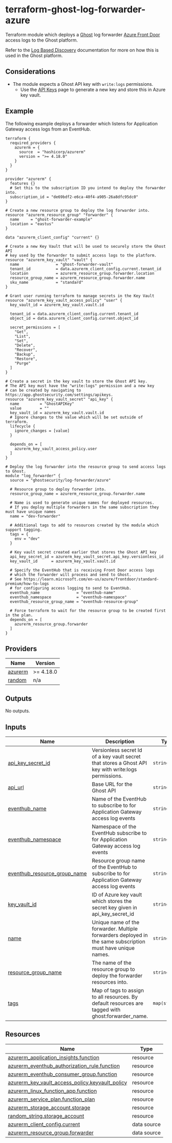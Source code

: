 # terraform-ghost-log-forwarder-azure
Terraform module which deploys a [Ghost](https://ghostsecurity.com/) log forwarder [Azure Front Door](https://learn.microsoft.com/en-us/azure/frontdoor/standard-premium/how-to-logs) access logs to the Ghost platform.

Refer to the [Log Based Discovery](https://docs.ghostsecurity.com/en/articles/10618998-log-based-api-discovery-azure) documentation for more on how this is used in the Ghost platform.

## Considerations
- The module expects a Ghost API key with `write:logs` permissions.
    - Use the [API Keys](https://app.ghostsecurity.com/settings/apikeys) page to generate a new key and store this in Azure key vault.

<!-- BEGIN_TF_DOCS -->
## Example
The following example deploys a forwarder which listens for Application Gateway access logs from an EventHub.

```hcl
terraform {
  required_providers {
    azurerm = {
      source  = "hashicorp/azurerm"
      version = ">= 4.18.0"
    }
  }
}

provider "azurerm" {
  features {}
  # Set this to the subscription ID you intend to deploy the forwarder into.
  subscription_id = "de69bdf2-e6ca-40f4-a905-26a8dfc95dc0"
}

# Create a new resource group to deploy the log forwarder into.
resource "azurerm_resource_group" "forwarder" {
  name     = "ghost-forwarder-example"
  location = "eastus"
}

data "azurerm_client_config" "current" {}

# Create a new Key Vault that will be used to securely store the Ghost API
# key used by the forwarder to submit access logs to the platform.
resource "azurerm_key_vault" "vault" {
  name                = "ghost-forwarder-vault"
  tenant_id           = data.azurerm_client_config.current.tenant_id
  location            = azurerm_resource_group.forwarder.location
  resource_group_name = azurerm_resource_group.forwarder.name
  sku_name            = "standard"
}

# Grant user running terraform to manage secrets in the Key Vault
resource "azurerm_key_vault_access_policy" "user" {
  key_vault_id = azurerm_key_vault.vault.id

  tenant_id = data.azurerm_client_config.current.tenant_id
  object_id = data.azurerm_client_config.current.object_id

  secret_permissions = [
    "Get",
    "List",
    "Set",
    "Delete",
    "Recover",
    "Backup",
    "Restore",
    "Purge"
  ]
}

# Create a secret in the key vault to store the Ghost API key.
# The API key must have the "write:logs" permission and a new key
# can be created by navigating to https://app.ghostsecurity.com/settings/apikeys.
resource "azurerm_key_vault_secret" "api_key" {
  name         = "GhostAPIKey"
  value        = ""
  key_vault_id = azurerm_key_vault.vault.id
  # Ignore changes to the value which will be set outside of terraform.
  lifecycle {
    ignore_changes = [value]
  }

  depends_on = [
    azurerm_key_vault_access_policy.user
  ]
}

# Deploy the log forwarder into the resource group to send access logs to Ghost.
module "log_forwarder" {
  source = "ghostsecurity/log-forwarder/azure"

  # Resource group to deploy forwarder into.
  resource_group_name = azurerm_resource_group.forwarder.name

  # Name is used to generate unique names for deployed resources.
  # If you deploy multiple forwarders in the same subscription they must have unique names
  name = "dev-forwarder"

  # Additional tags to add to resources created by the module which support tagging.
  tags = {
    env = "dev"
  }

  # Key vault secret created earlier that stores the Ghost API key
  api_key_secret_id = azurerm_key_vault_secret.api_key.versionless_id
  key_vault_id      = azurerm_key_vault.vault.id

  # Specify the EventHub that is receiving Front Door access logs
  # which the forwarder will process and send to Ghost.
  # See https://learn.microsoft.com/en-us/azure/frontdoor/standard-premium/how-to-logs
  # for configuring access logging to send to EventHub.
  eventhub_name                = "eventhub-name"
  eventhub_namespace           = "eventhub-namespace"
  eventhub_resource_group_name = "eventhub-resource-group"

  # Force terraform to wait for the resource group to be created first in the plan.
  depends_on = [
    azurerm_resource_group.forwarder
  ]
}
```
## Providers

| Name | Version |
|------|---------|
| <a name="provider_azurerm"></a> [azurerm](#provider\_azurerm) | >= 4.18.0 |
| <a name="provider_random"></a> [random](#provider\_random) | n/a |

## Outputs

No outputs.

## Inputs

| Name | Description | Type | Default | Required |
|------|-------------|------|---------|:--------:|
| <a name="input_api_key_secret_id"></a> [api\_key\_secret\_id](#input\_api\_key\_secret\_id) | Versionless secret Id of a key vault secret that stores a Ghost API key with write:logs permissions. | `string` | n/a | yes |
| <a name="input_api_url"></a> [api\_url](#input\_api\_url) | Base URL for the Ghost API | `string` | `"https://api.ghostsecurity.com"` | no |
| <a name="input_eventhub_name"></a> [eventhub\_name](#input\_eventhub\_name) | Name of the EventHub to subscribe to for Application Gateway access log events | `string` | n/a | yes |
| <a name="input_eventhub_namespace"></a> [eventhub\_namespace](#input\_eventhub\_namespace) | Namespace of the EventHub subscribe to for Application Gateway access log events | `string` | n/a | yes |
| <a name="input_eventhub_resource_group_name"></a> [eventhub\_resource\_group\_name](#input\_eventhub\_resource\_group\_name) | Resource group name of the EventHub to subscribe to for Application Gateway access log events | `string` | n/a | yes |
| <a name="input_key_vault_id"></a> [key\_vault\_id](#input\_key\_vault\_id) | ID of Azure key vault which stores the secret key given in api\_key\_secret\_id | `string` | n/a | yes |
| <a name="input_name"></a> [name](#input\_name) | Unique name of the forwarder. Multiple forwarders deployed in the same subscription must have unique names. | `string` | n/a | yes |
| <a name="input_resource_group_name"></a> [resource\_group\_name](#input\_resource\_group\_name) | The name of the resource group to deploy the forwarder resources into. | `string` | n/a | yes |
| <a name="input_tags"></a> [tags](#input\_tags) | Map of tags to assign to all resources. By default resources are tagged with ghost:forwarder\_name. | `map(string)` | `{}` | no |

## Resources

| Name | Type |
|------|------|
| [azurerm_application_insights.function](https://registry.terraform.io/providers/hashicorp/azurerm/latest/docs/resources/application_insights) | resource |
| [azurerm_eventhub_authorization_rule.function](https://registry.terraform.io/providers/hashicorp/azurerm/latest/docs/resources/eventhub_authorization_rule) | resource |
| [azurerm_eventhub_consumer_group.function](https://registry.terraform.io/providers/hashicorp/azurerm/latest/docs/resources/eventhub_consumer_group) | resource |
| [azurerm_key_vault_access_policy.keyvault_policy](https://registry.terraform.io/providers/hashicorp/azurerm/latest/docs/resources/key_vault_access_policy) | resource |
| [azurerm_linux_function_app.function](https://registry.terraform.io/providers/hashicorp/azurerm/latest/docs/resources/linux_function_app) | resource |
| [azurerm_service_plan.function_plan](https://registry.terraform.io/providers/hashicorp/azurerm/latest/docs/resources/service_plan) | resource |
| [azurerm_storage_account.storage](https://registry.terraform.io/providers/hashicorp/azurerm/latest/docs/resources/storage_account) | resource |
| [random_string.storage_account](https://registry.terraform.io/providers/hashicorp/random/latest/docs/resources/string) | resource |
| [azurerm_client_config.current](https://registry.terraform.io/providers/hashicorp/azurerm/latest/docs/data-sources/client_config) | data source |
| [azurerm_resource_group.forwarder](https://registry.terraform.io/providers/hashicorp/azurerm/latest/docs/data-sources/resource_group) | data source |
<!-- END_TF_DOCS -->
